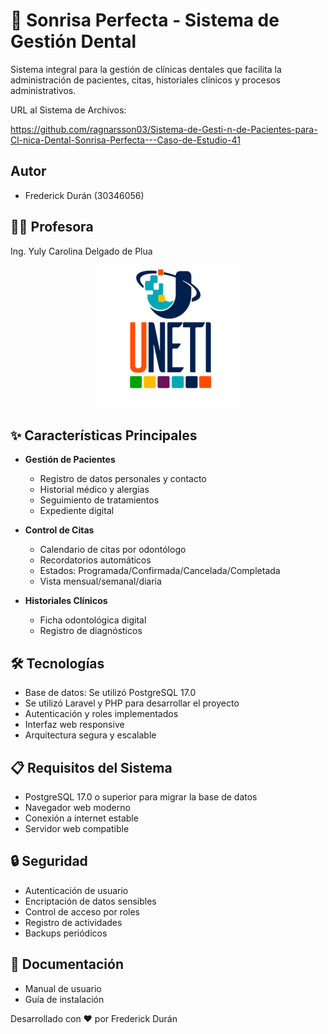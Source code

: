 # 🦷 Sonrisa Perfecta - Sistema de Gestión Dental

Sistema integral para la gestión de clínicas dentales que facilita la administración de pacientes, citas, historiales clínicos y procesos administrativos.

URL al Sistema de Archivos:

https://github.com/ragnarsson03/Sistema-de-Gesti-n-de-Pacientes-para-Cl-nica-Dental-Sonrisa-Perfecta---Caso-de-Estudio-41


## Autor

- Frederick Durán (30346056)

## 👩‍🏫 Profesora 
Ing. Yuly Carolina Delgado de Plua

<p align="center">
  <img src="./UNETI.png" alt="UNETI Logo">
</p>

## ✨ Características Principales

- **Gestión de Pacientes**
  - Registro de datos personales y contacto
  - Historial médico y alergias
  - Seguimiento de tratamientos
  - Expediente digital

- **Control de Citas**
  - Calendario de citas por odontólogo
  - Recordatorios automáticos 
  - Estados: Programada/Confirmada/Cancelada/Completada
  - Vista mensual/semanal/diaria

- **Historiales Clínicos**
  - Ficha odontológica digital
  - Registro de diagnósticos


## 🛠️ Tecnologías

- Base de datos: Se utilizó PostgreSQL 17.0
- Se utilizó Laravel y PHP para desarrollar el proyecto
- Autenticación y roles implementados
- Interfaz web responsive
- Arquitectura segura y escalable

## 📋 Requisitos del Sistema

- PostgreSQL 17.0 o superior para migrar la base de datos
- Navegador web moderno
- Conexión a internet estable
- Servidor web compatible

## 🔒 Seguridad

- Autenticación de usuario
- Encriptación de datos sensibles
- Control de acceso por roles
- Registro de actividades
- Backups periódicos

## 📄 Documentación

- Manual de usuario
- Guía de instalación 




Desarrollado con ❤️ por Frederick Durán